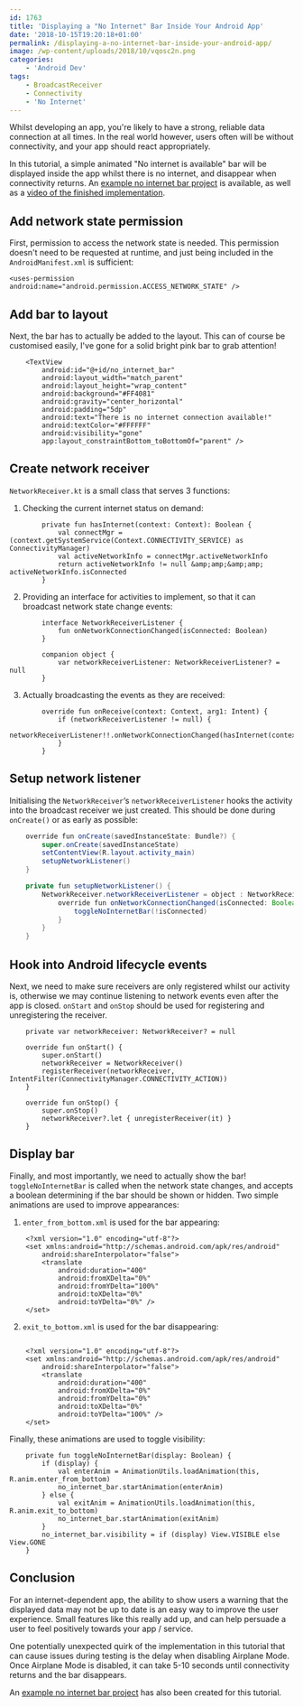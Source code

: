 ```yaml
---
id: 1763
title: 'Displaying a "No Internet" Bar Inside Your Android App'
date: '2018-10-15T19:20:18+01:00'
permalink: /displaying-a-no-internet-bar-inside-your-android-app/
image: /wp-content/uploads/2018/10/vqosc2n.png
categories:
    - 'Android Dev'
tags:
    - BroadcastReceiver
    - Connectivity
    - 'No Internet'
---
```


Whilst developing an app, you're likely to have a strong, reliable data connection at all times. In the real world however, users often will be without connectivity, and your app should react appropriately.

In this tutorial, a simple animated "No internet is available" bar will be displayed inside the app whilst there is no internet, and disappear when connectivity returns. An [example no internet bar project](https://github.com/JakeSteam/WarningBarDemo) is available, as well as a [video of the finished implementation](https://www.youtube.com/watch?v=refrQSsaiyc).

## Add network state permission

First, permission to access the network state is needed. This permission doesn't need to be requested at runtime, and just being included in the `AndroidManifest.xml` is sufficient:

```
<uses-permission android:name="android.permission.ACCESS_NETWORK_STATE" />
```

## Add bar to layout

Next, the bar has to actually be added to the layout. This can of course be customised easily, I've gone for a solid bright pink bar to grab attention!

```
    <TextView
        android:id="@+id/no_internet_bar"
        android:layout_width="match_parent"
        android:layout_height="wrap_content"
        android:background="#FF4081"
        android:gravity="center_horizontal"
        android:padding="5dp"
        android:text="There is no internet connection available!"
        android:textColor="#FFFFFF"
        android:visibility="gone"
        app:layout_constraintBottom_toBottomOf="parent" />
```

## Create network receiver

`NetworkReceiver.kt` is a small class that serves 3 functions:

1. Checking the current internet status on demand: 
```
        private fun hasInternet(context: Context): Boolean {
            val connectMgr = (context.getSystemService(Context.CONNECTIVITY_SERVICE) as ConnectivityManager)
            val activeNetworkInfo = connectMgr.activeNetworkInfo
            return activeNetworkInfo != null &amp;amp;&amp;amp; activeNetworkInfo.isConnected
        }
```
2. Providing an interface for activities to implement, so that it can broadcast network state change events: 
```
        interface NetworkReceiverListener {
            fun onNetworkConnectionChanged(isConnected: Boolean)
        }
    
        companion object {
            var networkReceiverListener: NetworkReceiverListener? = null
        }
```
3. Actually broadcasting the events as they are received: 
```
        override fun onReceive(context: Context, arg1: Intent) {
            if (networkReceiverListener != null) {
                networkReceiverListener!!.onNetworkConnectionChanged(hasInternet(context))
            }
        }
```

## Setup network listener

Initialising the `NetworkReceiver`‘s `networkReceiverListener` hooks the activity into the broadcast receiver we just created. This should be done during `onCreate()` or as early as possible:

```java
    override fun onCreate(savedInstanceState: Bundle?) {
        super.onCreate(savedInstanceState)
        setContentView(R.layout.activity_main)
        setupNetworkListener()
    }

    private fun setupNetworkListener() {
        NetworkReceiver.networkReceiverListener = object : NetworkReceiver.NetworkReceiverListener {
            override fun onNetworkConnectionChanged(isConnected: Boolean) {
                toggleNoInternetBar(!isConnected)
            }
        }
    }
```

## Hook into Android lifecycle events

Next, we need to make sure receivers are only registered whilst our activity is, otherwise we may continue listening to network events even after the app is closed. `onStart` and `onStop` should be used for registering and unregistering the receiver.

```
    private var networkReceiver: NetworkReceiver? = null

    override fun onStart() {
        super.onStart()
        networkReceiver = NetworkReceiver()
        registerReceiver(networkReceiver, IntentFilter(ConnectivityManager.CONNECTIVITY_ACTION))
    }

    override fun onStop() {
        super.onStop()
        networkReceiver?.let { unregisterReceiver(it) }
    }
```

## Display bar

Finally, and most importantly, we need to actually show the bar! `toggleNoInternetBar` is called when the network state changes, and accepts a boolean determining if the bar should be shown or hidden. Two simple animations are used to improve appearances:

1. `enter_from_bottom.xml` is used for the bar appearing: 
```
    <?xml version="1.0" encoding="utf-8"?>
    <set xmlns:android="http://schemas.android.com/apk/res/android"
        android:shareInterpolator="false">
        <translate
            android:duration="400"
            android:fromXDelta="0%"
            android:fromYDelta="100%"
            android:toXDelta="0%"
            android:toYDelta="0%" />
    </set>
```
2. `exit_to_bottom.xml` is used for the bar disappearing: 
```
    
    <?xml version="1.0" encoding="utf-8"?>
    <set xmlns:android="http://schemas.android.com/apk/res/android"
        android:shareInterpolator="false">
        <translate
            android:duration="400"
            android:fromXDelta="0%"
            android:fromYDelta="0%"
            android:toXDelta="0%"
            android:toYDelta="100%" />
    </set>
```

Finally, these animations are used to toggle visibility:

```
    private fun toggleNoInternetBar(display: Boolean) {
        if (display) {
            val enterAnim = AnimationUtils.loadAnimation(this, R.anim.enter_from_bottom)
            no_internet_bar.startAnimation(enterAnim)
        } else {
            val exitAnim = AnimationUtils.loadAnimation(this, R.anim.exit_to_bottom)
            no_internet_bar.startAnimation(exitAnim)
        }
        no_internet_bar.visibility = if (display) View.VISIBLE else View.GONE
    }
```

## Conclusion

For an internet-dependent app, the ability to show users a warning that the displayed data may not be up to date is an easy way to improve the user experience. Small features like this really add up, and can help persuade a user to feel positively towards your app / service.

One potentially unexpected quirk of the implementation in this tutorial that can cause issues during testing is the delay when disabling Airplane Mode. Once Airplane Mode is disabled, it can take 5-10 seconds until connectivity returns and the bar disappears.

An [example no internet bar project](https://github.com/JakeSteam/WarningBarDemo) has also been created for this tutorial.